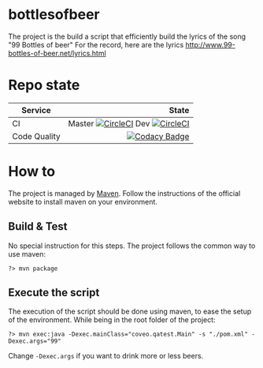 # bottlesofbeer

The project is the build a script that efficiently build the lyrics of the song "99 Bottles of
beer"
For the record, here are the lyrics http://www.99-bottles-of-beer.net/lyrics.html

# Repo state
|Service|State|
|-------|----:|
|CI|Master [![CircleCI](https://circleci.com/gh/foutoucour/bottlesofbeer/tree/master.svg?style=shield)](https://circleci.com/gh/foutoucour/bottlesofbeer/tree/master) Dev [![CircleCI](https://circleci.com/gh/foutoucour/bottlesofbeer/tree/dev.svg?style=shield)](https://circleci.com/gh/foutoucour/bottlesofbeer/tree/dev)|
|Code Quality|[![Codacy Badge](https://api.codacy.com/project/badge/Grade/5fe9b22b3f214927bf25c200421e10e5)](https://www.codacy.com/app/kender-jr/bottlesofbeer?utm_source=github.com&amp;utm_medium=referral&amp;utm_content=foutoucour/bottlesofbeer&amp;utm_campaign=Badge_Grade)|

# How to

The project is managed by [Maven](https://maven.apache.org/). Follow the instructions of the
official website to install maven on your environment.

## Build & Test

No special instruction for this steps. The project follows the common way to use maven:

    ?> mvn package

## Execute the script

The execution of the script should be done using maven, to ease the setup of the environment.
While being in the root folder of the project:

    ?> mvn exec:java -Dexec.mainClass="coveo.qatest.Main" -s "./pom.xml" -Dexec.args="99"

Change `-Dexec.args` if you want to drink more or less beers.

